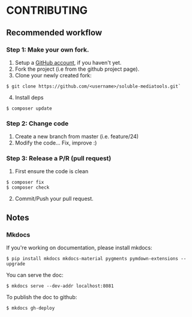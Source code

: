 # CONTRIBUTING

## Recommended workflow

### Step 1: Make your own fork.

1. Setup a [GitHub account](https://github.com/), if you haven't yet.
2. Fork the project (i.e from the github project page). 
3. Clone your newly created fork: 

```shell
$ git clone https://github.com/<username>/soluble-mediatools.git`
```

4. Install deps

```shell
$ composer update
```

### Step 2: Change code  

1. Create a new branch from master (i.e. feature/24)
2. Modify the code... Fix, improve :)

### Step 3: Release a P/R (pull request)

1. First ensure the code is clean

```shell
$ composer fix
$ composer check
```
2. Commit/Push your pull request. 


## Notes

### Mkdocs

If you're working on documentation, please install mkdocs:

```shell
$ pip install mkdocs mkdocs-material pygments pymdown-extensions --upgrade 
```

You can serve the doc:

```shell
$ mkdocs serve --dev-addr localhost:8081
```

To publish the doc to github:

```shell
$ mkdocs gh-deploy
```

   


